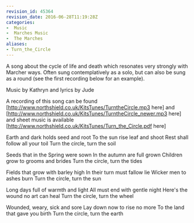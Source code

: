 ```yaml
---
revision_id: 45364
revision_date: 2016-06-28T11:19:28Z
categories:
-  Music
-  Marches Music
-  The Marches
aliases:
- Turn_the_Circle
---
```






A song about the cycle of life and death which resonates very strongly with Marcher ways.  Often sung contemplatively as a solo, but can also be sung as a round (see the first recording below for an example).

Music by Kathryn and lyrics by Jude

A recording of this song can be found [http://www.northshield.co.uk/KitsTunes/TurntheCircle.mp3 here] and [http://www.northshield.co.uk/KitsTunes/TurntheCircle_newer.mp3 here] and sheet music is available [http://www.northshield.co.uk/KitsTunes/Turn_the_Circle.pdf here] 


Earth and dark holds seed and root 
To the sun rise leaf and shoot 
Rest shall follow all your toil 
Turn the circle, turn the soil

Seeds that in the Spring were sown 
In the autumn are full grown 
Children grow to grooms and brides 
Turn the circle, turn the tides

Fields that grow with barley high 
In their turn must fallow lie 
Wicker men to ashes burn 
Turn the circle, turn the sun

Long days full of warmth and light 
All must end with gentle night 
Here's the wound no art can heal 
Turn the circle, turn the wheel

Wounded, weary, sick and sore 
Lay down now to rise no more 
To the land that gave you birth 
Turn the circle, turn the earth 

